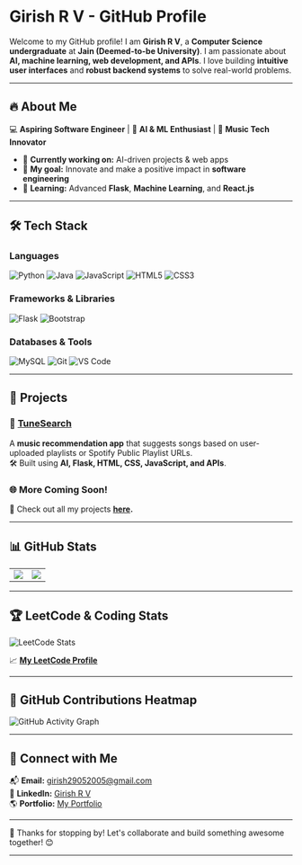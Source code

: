 # **Girish R V - GitHub Profile**  

Welcome to my GitHub profile! I am **Girish R V**, a **Computer Science undergraduate** at **Jain (Deemed-to-be University)**. I am passionate about **AI, machine learning, web development, and APIs**. I love building **intuitive user interfaces** and **robust backend systems** to solve real-world problems.  

---

## 🔥 **About Me**  

💻 **Aspiring Software Engineer** | 🤖 **AI & ML Enthusiast** | 🎵 **Music Tech Innovator**  

- 🚀 **Currently working on:** AI-driven projects & web apps  
- 🎯 **My goal:** Innovate and make a positive impact in **software engineering**  
- 📖 **Learning:** Advanced **Flask**, **Machine Learning**, and **React.js**  

---

## 🛠 **Tech Stack**  

### **Languages**  
![Python](https://img.shields.io/badge/-Python-3776AB?style=for-the-badge&logo=python&logoColor=white) ![Java](https://img.shields.io/badge/-Java-007396?style=for-the-badge&logo=java&logoColor=white) ![JavaScript](https://img.shields.io/badge/-JavaScript-F7DF1E?style=for-the-badge&logo=javascript&logoColor=black) ![HTML5](https://img.shields.io/badge/-HTML5-E34F26?style=for-the-badge&logo=html5&logoColor=white) ![CSS3](https://img.shields.io/badge/-CSS3-1572B6?style=for-the-badge&logo=css3&logoColor=white)  

### **Frameworks & Libraries**  
![Flask](https://img.shields.io/badge/-Flask-000000?style=for-the-badge&logo=flask&logoColor=white) ![Bootstrap](https://img.shields.io/badge/-Bootstrap-7952B3?style=for-the-badge&logo=bootstrap&logoColor=white)  

### **Databases & Tools**  
![MySQL](https://img.shields.io/badge/-MySQL-4479A1?style=for-the-badge&logo=mysql&logoColor=white) ![Git](https://img.shields.io/badge/-Git-F05032?style=for-the-badge&logo=git&logoColor=white) ![VS Code](https://img.shields.io/badge/-VS%20Code-007ACC?style=for-the-badge&logo=visual-studio-code&logoColor=white)  

---

## 🚀 **Projects**  

### 🎵 **[TuneSearch](https://songreco.vercel.app)**
A **music recommendation app** that suggests songs based on user-uploaded playlists or Spotify Public Playlist URLs.  
🛠 Built using **AI, Flask, HTML, CSS, JavaScript, and APIs**.  

### 🌐 **More Coming Soon!**  

📌 Check out all my projects **[here](https://github.com/girishrv05?tab=repositories).**  

---

## 📊 **GitHub Stats**  

<table>
<tr>
<td>
<img src="https://github-readme-stats.vercel.app/api?username=girishrv&show_icons=true&theme=radical" />
</td>
<td>
<img src="https://streak-stats.demolab.com/?user=girishrv&theme=radical" />
</td>
</tr>
</table>

---

## 🏆 **LeetCode & Coding Stats**  

![LeetCode Stats](https://leetcard.jacoblin.cool/girishrv?theme=dark&font=Karma&ext=heatmap)  

📈 **[My LeetCode Profile](https://leetcode.com/girishrv/)**  

---

## 🎯 **GitHub Contributions Heatmap**  

![GitHub Activity Graph](https://github-readme-activity-graph.vercel.app/graph?username=girishrv&theme=react-dark&hide_border=true)  

---

## 🎯 **Connect with Me**  

📬 **Email:** [girish29052005@gmail.com](mailto:girish29052005@gmail.com)  
🔗 **LinkedIn:** [Girish R V](https://www.linkedin.com/in/girishrv05/)  
🌎 **Portfolio:** [My Portfolio](https://girishrv.vercel.app)

---

🚀 Thanks for stopping by! Let's collaborate and build something awesome together! 😊  

---
